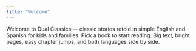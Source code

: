 ```yaml
---
title: "Welcome"
---
```


Welcome to Dual Classics — classic stories retold in simple English and Spanish for kids and families. Pick a book to start reading. Big text, bright pages, easy chapter jumps, and both languages side by side.

